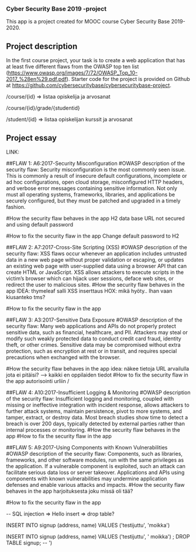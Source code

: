 ### Cyber Security Base 2019 -project

This app is a project created for MOOC course Cyber Security Base 2019-2020.

## Project description
In the first course project, your task is to create a web application that has at least five different flaws from the OWASP top ten list (https://www.owasp.org/images/7/72/OWASP_Top_10-2017_%28en%29.pdf.pdf).
Starter code for the project is provided on Github at https://github.com/cybersecuritybase/cybersecuritybase-project.


/course/{id}
=> listaa opiskelija ja arvosanat

/course/{id}/grade/{studentid}


/student/{id}
=> listaa opiskelijan kurssit ja arvosanat

## Project essay

LINK: <link to repo>

##FLAW 1: A6:2017-Security Misconfiguration
#OWASP description of the security flaw:
Security misconfiguration is the most commonly seen issue. This is commonly a result of insecure
default configurations, incomplete or ad hoc configurations, open cloud storage, misconfigured
HTTP headers, and verbose error messages containing sensitive information. Not only must all
operating systems, frameworks, libraries, and applications be securely configured, but they must
be patched and upgraded in a timely fashion.

#How the security flaw behaves in the app
H2 data base URL not secured and using default password

#How to fix the security flaw in the app
Change default password to H2

##FLAW 2: A7:2017-Cross-Site Scripting (XSS)
#OWASP description of the security flaw:
XSS flaws occur whenever an application includes untrusted data in a new web page without
proper validation or escaping, or updates an existing web page with user-supplied data using a
browser API that can create HTML or JavaScript. XSS allows attackers to execute scripts in the
victim’s browser which can hijack user sessions, deface web sites, or redirect the user to
malicious sites.
#How the security flaw behaves in the app
IDEA: thymeleaf salli XSS inserttaus HOX: mikä hyöty.. Ihan vaan kiusanteko tms?

#How to fix the security flaw in the app


##FLAW 3: A3:2017-Sensitive Data Exposure
#OWASP description of the security flaw:
Many web applications and APIs do not properly protect sensitive data, such as financial,
healthcare, and PII. Attackers may steal or modify such weakly protected data to conduct credit
card fraud, identity theft, or other crimes. Sensitive data may be compromised without extra
protection, such as encryption at rest or in transit, and requires special precautions when
exchanged with the browser.

#How the security flaw behaves in the app
idea: näkee tietoja URL arvailulla jota ei pitäisi? --> kaikki en oppilaiden tiedot
#How to fix the security flaw in the app
autorisointi urliin /

##FLAW 4: A10:2017-Insufficient Logging & Monitoring
#OWASP description of the security flaw:
Insufficient logging and monitoring, coupled with missing or ineffective integration with incident
response, allows attackers to further attack systems, maintain persistence, pivot to more systems,
and tamper, extract, or destroy data. Most breach studies show time to detect a breach is over
200 days, typically detected by external parties rather than internal processes or monitoring.
#How the security flaw behaves in the app
#How to fix the security flaw in the app

##FLAW 5: A9:2017-Using Components with Known Vulnerabilities
#OWASP description of the security flaw:
Components, such as libraries, frameworks, and other software modules, run with the same
privileges as the application. If a vulnerable component is exploited, such an attack can facilitate
serious data loss or server takeover. Applications and APIs using components with known
vulnerabilities may undermine application defenses and enable various attacks and impacts.
#How the security flaw behaves in the app
harjoituksesta joku missä oli tää?

#How to fix the security flaw in the app



-- SQL injection =>  Hello insert
=> drop table?

INSERT INTO signup (address, name) VALUES ('testijuttu', 'moikka')

INSERT INTO signup (address, name) VALUES ('testijuttu', '
moikka') ; DROP TABLE signup; --
')
